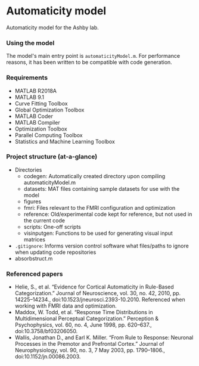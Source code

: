 # Automaticity model
Automaticity model for the Ashby lab.

### Using the model
The model's main entry point is `automaticityModel.m`. For performance reasons, it has been written to be compatible with code generation.

### Requirements
* MATLAB R2018A
* MATLAB 9.1
* Curve Fitting Toolbox
* Global Optimization Toolbox
* MATLAB Coder
* MATLAB Compiler
* Optimization Toolbox
* Parallel Computing Toolbox
* Statistics and Machine Learning Toolbox

### Project structure (at-a-glance)
* Directories
	* codegen: Automatically created directory upon compiling automaticityModel.m
	* datasets: MAT files containing sample datasets for use with the model
	* figures
	* fmri: Files relevant to the FMRI configuration and optimization
	* reference: Old/experimental code kept for reference, but not used in the current code
	* scripts: One-off scripts
	* visinputgen: Functions to be used for generating visual input matrices
* `.gitignore`: Informs version control software what files/paths to ignore when updating code repositories
* absorbstruct.m

### Referenced papers
* Helie, S., et al. “Evidence for Cortical Automaticity in Rule-Based Categorization.” Journal of Neuroscience, vol. 30, no. 42, 2010, pp. 14225–14234., doi:10.1523/jneurosci.2393-10.2010. Referenced when working with FMRI data and optimization.
* Maddox, W. Todd, et al. “Response Time Distributions in Multidimensional Perceptual Categorization.” Perception &amp; Psychophysics, vol. 60, no. 4, June 1998, pp. 620–637., doi:10.3758/bf03206050.
* Wallis, Jonathan D., and Earl K. Miller. “From Rule to Response: Neuronal Processes in the Premotor and Prefrontal Cortex.” Journal of Neurophysiology, vol. 90, no. 3, 7 May 2003, pp. 1790–1806., doi:10.1152/jn.00086.2003.
